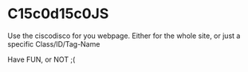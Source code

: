 # C15c0d15c0JS
Use the ciscodisco for you webpage.
Either for the whole site, or just a specific Class/ID/Tag-Name

Have FUN, or NOT ;(

